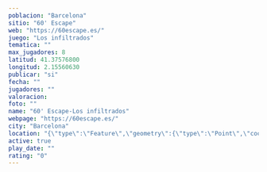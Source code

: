 ```yaml
---
poblacion: "Barcelona"
sitio: "60' Escape"
web: "https://60escape.es/"
juego: "Los infiltrados"
tematica: ""
max_jugadores: 8
latitud: 41.37576800
longitud: 2.15560630
publicar: "si"
fecha: ""
jugadores: ""
valoracion: 
foto: ""
name: "60' Escape-Los infiltrados"
webpage: "https://60escape.es/"
city: "Barcelona"
location: "{\"type\":\"Feature\",\"geometry\":{\"type\":\"Point\",\"coordinates\":[2.1556063,41.375768]}}"
active: true
play_date: ""
rating: "0"
---
```

